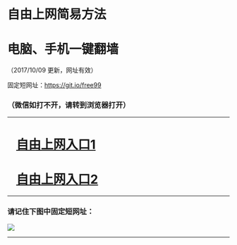 ﻿# 自由上网简易方法

# 电脑、手机一键翻墙

（2017/10/09 更新，网址有效）

固定短网址：https://git.io/free99

### （微信如打不开，请转到浏览器打开）


***





# &nbsp;&nbsp; <a href="http://ft1600832218.fwq-tz-1001.info/fwqtz01.html?t=100900110141 " target="_blank">自由上网入口1</a>
# &nbsp;&nbsp; <a href="http://ft2420616651.fwq-tz-1002.info/fwqtz02.html?t=100900120661 " target="_blank">自由上网入口2</a>
***

### 请记住下图中固定短网址：

<img src="https://s3-us-west-2.amazonaws.com/fwq-1001/yjfq-20170905okok.png" /> 


***

